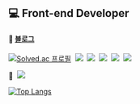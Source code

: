 ## 💻 Front-end Developer


####  📃 <a href="https://velog.io/@anjin7" target="_blank">블로그</a>  


[![Solved.ac
프로필](http://mazassumnida.wtf/api/mini/generate_badge?boj=wldls0719)](https://solved.ac/wldls0719)
&nbsp;<img src="https://img.shields.io/badge/HTML5-E34F26?style=flat&logo=html5&logoColor=ffffff"/>
&nbsp;<img src="https://img.shields.io/badge/CSS3-1572B6?style=flat&logo=css3&logoColor=ffffff"/>
&nbsp;<img src="https://img.shields.io/badge/JavaScript-F7DF1E?style=flat&logo=javascript&logoColor=222222"/>
&nbsp;<img src="https://img.shields.io/badge/TypeScript-3178C6?style=flat&logo=typescript&logoColor=ffffff"/>
&nbsp;<img src="https://img.shields.io/badge/React-222222?style=flat&logo=react&logoColor=61DAFB"/>

🌱
&nbsp;<img src="https://img.shields.io/badge/Next.js-f9f9f9?style=flat&logo=Next.js&logoColor=000000"/>
<!-- &nbsp;<img src="https://img.shields.io/badge/Dart-73c1be?style=flat&logo=dart&logoColor=0076be"/>
&nbsp;<img src="https://img.shields.io/badge/Flutter-54c0f4?style=flat&logo=flutter&logoColor=357fb4"/>-->

<!-- [![Anjin's GitHub stats](https://github-readme-stats.vercel.app/api?username=anjin7&hide=stars&show_icons=true)](https://github.com/anjin7/github-readme-stats) -->
[![Top Langs](https://github-readme-stats.vercel.app/api/top-langs/?username=anjin7&layout=compact&exclude_repo=dolce_beauty&langs_count=6)](https://github.com/anjin7/github-readme-stats) 


<!-- &exclude_repo=dolce_beauty -->
<!-- &nbsp;<img src="https://img.shields.io/badge/Python-FFE873?style=flat&logo=python&logoColor=4B8BBE"/> -->


<!-- <img src="https://img.shields.io/badge/{내용}-{배경 색깔}?style={스타일}&logo={로고이름}&logoColor={로고 색깔}"/> -->

<!--
**anjin7/anjin7** is a ✨ _special_ ✨ repository because its `README.md` (this file) appears on your GitHub profile.
- 🔭 I’m currently working on ...
- 🌱 I’m currently learning ...
- 👯 I’m looking to collaborate on ...
- 🤔 I’m looking for help with ...
- 💬 Ask me about ...
- 📫 How to reach me: ...
- 😄 Pronouns: ...
- ⚡ Fun fact: ...
-->

